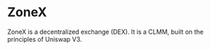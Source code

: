 # ZoneX
ZoneX is a decentralized exchange (DEX). It is a CLMM, built on the principles of Uniswap V3.
